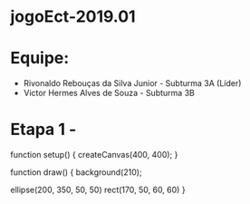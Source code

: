 # jogoEct-2019.01


# Equipe:
- Rivonaldo Rebouças da Silva Junior - Subturma 3A (Líder)
- Victor Hermes Alves de Souza - Subturma 3B
# Etapa 1 - 

function setup() {
  createCanvas(400, 400);
}

function draw() {
  background(210);
  
  ellipse(200, 350, 50, 50)
  rect(170, 50, 60, 60)
}



